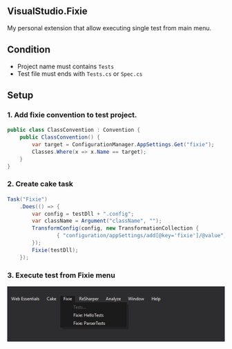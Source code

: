 ## VisualStudio.Fixie

My personal extension that allow executing single test from main menu.

## Condition

- Project name must contains `Tests`
- Test file must ends with `Tests.cs` or `Spec.cs`

## Setup

### 1. Add fixie convention to test project.

```csharp
public class ClassConvention : Convention {
    public ClassConvention() {
        var target = ConfigurationManager.AppSettings.Get("fixie");
        Classes.Where(x => x.Name == target);
    }
}
```

### 2. Create cake task

```csharp
Task("Fixie")
    .Does(() => {
        var config = testDll + ".config";
        var className = Argument("className", "");
        TransformConfig(config, new TransformationCollection {
                { "configuration/appSettings/add[@key='fixie']/@value", className }
        });
        Fixie(testDll);
    });
```

### 3. Execute test from Fixie menu

![](VisualStudio.Fixie/Core/Resources/Screen.png)